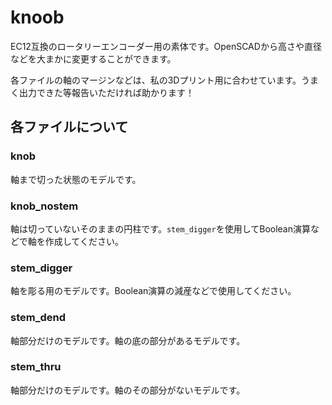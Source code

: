 # knoob
EC12互換のロータリーエンコーダー用の素体です。OpenSCADから高さや直径などを大まかに変更することができます。

各ファイルの軸のマージンなどは、私の3Dプリント用に合わせています。うまく出力できた等報告いただければ助かります！

## 各ファイルについて
### knob
軸まで切った状態のモデルです。

### knob_nostem
軸は切っていないそのままの円柱です。`stem_digger`を使用してBoolean演算などで軸を作成してください。

### stem_digger
軸を彫る用のモデルです。Boolean演算の減産などで使用してください。

### stem_dend
軸部分だけのモデルです。軸の底の部分があるモデルです。

### stem_thru
軸部分だけのモデルです。軸のその部分がないモデルです。
